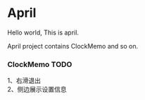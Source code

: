 # April

Hello world, This is april.

April project contains ClockMemo and so on.

### ClockMemo TODO
1、右滑退出   
2、侧边展示设置信息  

